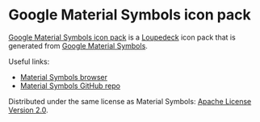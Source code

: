 # Google Material Symbols icon pack

[Google Material Symbols icon pack](https://github.com/notadoctor99/googlematerialsymbolsiconpack) is a [Loupedeck](https://loupedeck.com) icon pack that is generated from [Google Material Symbols](https://developers.google.com/fonts/docs/material_symbols).

Useful links:

* [Material Symbols browser](https://fonts.google.com/icons)
* [Material Symbols GitHub repo](https://github.com/google/material-design-icons)

Distributed under the same license as Material Symbols: [Apache License Version 2.0](https://www.apache.org/licenses/LICENSE-2.0.txt).
